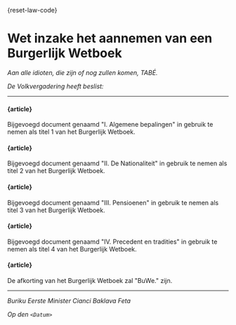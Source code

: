 {reset-law-code}

# Wet inzake het aannemen van een Burgerlijk Wetboek

_Aan alle idioten, die zijn of nog zullen komen, TABÉ._

_De Volkvergadering heeft beslist:_

--------------------------

#### {article}
Bijgevoegd document genaamd "I. Algemene bepalingen" in gebruik te nemen als titel 1 van het Burgerlijk Wetboek.

#### {article}
Bijgevoegd document genaamd "II. De Nationaliteit" in gebruik te nemen als titel 2 van het Burgerlijk Wetboek.

#### {article}
Bijgevoegd document genaamd "III. Pensioenen" in gebruik te nemen als titel 3 van het Burgerlijk Wetboek.

#### {article}
Bijgevoegd document genaamd "IV. Precedent en tradities" in gebruik te nemen als titel 4 van het Burgerlijk Wetboek.

#### {article}
De afkorting van het Burgerlijk Wetboek zal "BuWe." zijn.

--------------------------

_Buriku Eerste Minister Cianci Baklava Feta_

_Op den ``<Datum>``_